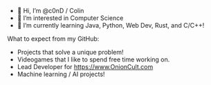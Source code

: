 - 👋 Hi, I’m @c0nD / Colin
- 👀 I’m interested in Computer Science
- 🌱 I’m currently learning Java, Python, Web Dev, Rust, and C/C++!

What to expect from my GitHub:
- Projects that solve a unique problem!
- Videogames that I like to spend free time working on.
- Lead Developer for https://www.OnionCult.com
- Machine learning / AI projects!

<!---
c0nD/c0nD is a ✨ special ✨ repository because its `README.md` (this file) appears on your GitHub profile.
You can click the Preview link to take a look at your changes.
--->
